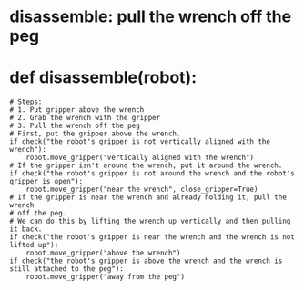 # disassemble: pull the wrench off the peg
# def disassemble(robot):
    # Steps:
    # 1. Put gripper above the wrench
    # 2. Grab the wrench with the gripper
    # 3. Pull the wrench off the peg
    # First, put the gripper above the wrench.
    if check("the robot's gripper is not vertically aligned with the wrench"):
        robot.move_gripper("vertically aligned with the wrench")
    # If the gripper isn't around the wrench, put it around the wrench.
    if check("the robot's gripper is not around the wrench and the robot's gripper is open"):
        robot.move_gripper("near the wrench", close_gripper=True)
    # If the gripper is near the wrench and already holding it, pull the wrench
    # off the peg.
    # We can do this by lifting the wrench up vertically and then pulling it back.
    if check("the robot's gripper is near the wrench and the wrench is not lifted up"):
        robot.move_gripper("above the wrench")
    if check("the robot's gripper is above the wrench and the wrench is still attached to the peg"):
        robot.move_gripper("away from the peg")